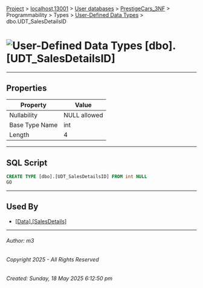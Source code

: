 #### 

[Project](../../../../../../index.md) > [localhost,13001](../../../../../index.md) > [User databases](../../../../index.md) > [PrestigeCars_3NF](../../../index.md) > Programmability > Types > [User-Defined Data Types](User-Defined_Data_Types.md) > dbo.UDT_SalesDetailsID

# ![User-Defined Data Types](../../../../../../Images/UserDefinedDataType32.png) [dbo].[UDT_SalesDetailsID]

---

## <a name="#properties"></a>Properties

| Property | Value |
|---|---|
| Nullability | NULL allowed |
| Base Type Name | int |
| Length | 4 |


---

## <a name="#sqlscript"></a>SQL Script

```sql
CREATE TYPE [dbo].[UDT_SalesDetailsID] FROM int NULL
GO

```


---

## <a name="#usedby"></a>Used By

* [[Data].[SalesDetails]](../../../Tables/Data_SalesDetails.md)


---

###### Author:  m3

###### Copyright 2025 - All Rights Reserved

###### Created: Sunday, 18 May 2025 6:12:50 pm

